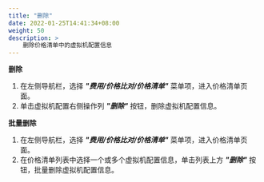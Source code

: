 ```yaml
---
title: "删除"
date: 2022-01-25T14:41:34+08:00
weight: 50
description: >
    删除价格清单中的虚拟机配置信息
---
```


**删除**

1. 在左侧导航栏，选择 **_"费用/价格比对/价格清单"_** 菜单项，进入价格清单页面。
2. 单击虚拟机配置右侧操作列 **_"删除"_** 按钮，删除虚拟机配置信息。

**批量删除**

1. 在左侧导航栏，选择 **_"费用/价格比对/价格清单"_** 菜单项，进入价格清单页面。
2. 在价格清单列表中选择一个或多个虚拟机配置信息，单击列表上方 **_"删除"_** 按钮，批量删除虚拟机配置信息。
